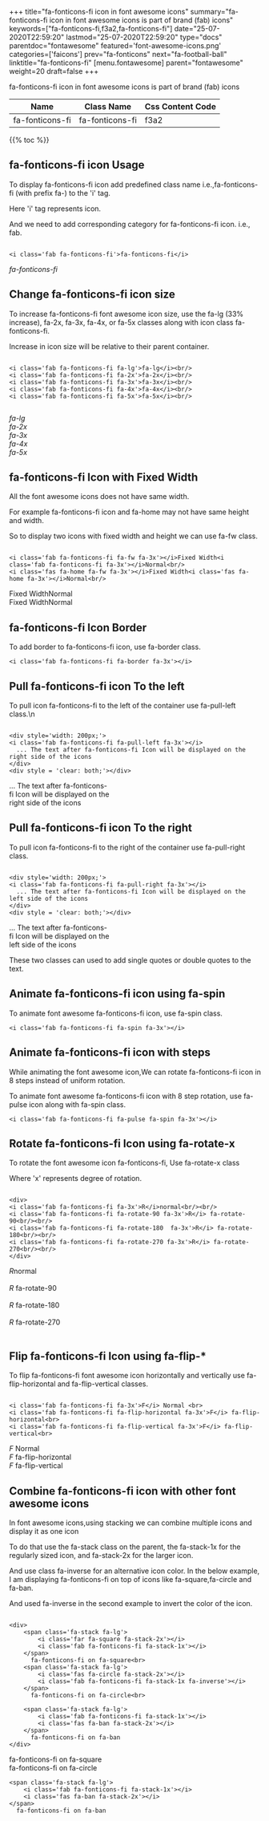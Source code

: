 +++
title="fa-fonticons-fi icon in font awesome icons"
summary="fa-fonticons-fi icon in font awesome icons is part of brand (fab) icons"
keywords=["fa-fonticons-fi,f3a2,fa-fonticons-fi"]
date="25-07-2020T22:59:20"
lastmod="25-07-2020T22:59:20"
type="docs"
parentdoc="fontawesome"
featured='font-awesome-icons.png'
categories=['faicons']
prev="fa-fonticons"
next="fa-football-ball"
linktitle="fa-fonticons-fi"
[menu.fontawesome]
parent="fontawesome"
weight=20
draft=false
+++


fa-fonticons-fi icon in font awesome icons is part of brand (fab) icons

<div class='table-responsive'><table class='table'><thead><tr><th>Name</th><th>Class Name</th><th>Css Content Code</th></tr></thead><tbody><tr><td>fa-fonticons-fi</td><td>fa-fonticons-fi</td><td>f3a2</td></tr></tbody></table></div>


{{% toc %}}


## fa-fonticons-fi icon Usage

To display fa-fonticons-fi icon add predefined class name i.e.,fa-fonticons-fi (with prefix fa-) to the 'i' tag.

Here 'i' tag represents icon.

And we need to add corresponding category for fa-fonticons-fi icon. i.e., fab.


```

<i class='fab fa-fonticons-fi'>fa-fonticons-fi</i>
```

<i class='fab fa-fonticons-fi'>fa-fonticons-fi</i>




## Change fa-fonticons-fi icon size
To increase fa-fonticons-fi font awesome icon size, use the fa-lg (33% increase), fa-2x, fa-3x, fa-4x, or fa-5x classes along with icon class fa-fonticons-fi.

Increase in icon size will be relative to their parent container. 

```

<i class='fab fa-fonticons-fi fa-lg'>fa-lg</i><br/>
<i class='fab fa-fonticons-fi fa-2x'>fa-2x</i><br/>
<i class='fab fa-fonticons-fi fa-3x'>fa-3x</i><br/>
<i class='fab fa-fonticons-fi fa-4x'>fa-4x</i><br/>
<i class='fab fa-fonticons-fi fa-5x'>fa-5x</i><br/>
            
```

<i class='fab fa-fonticons-fi fa-lg'>fa-lg</i><br/>
<i class='fab fa-fonticons-fi fa-2x'>fa-2x</i><br/>
<i class='fab fa-fonticons-fi fa-3x'>fa-3x</i><br/>
<i class='fab fa-fonticons-fi fa-4x'>fa-4x</i><br/>
<i class='fab fa-fonticons-fi fa-5x'>fa-5x</i><br/>
            



## fa-fonticons-fi Icon with Fixed Width 

All the font awesome icons does not have same width.

For example fa-fonticons-fi icon and fa-home may not have same height and width.

So to display two icons with fixed width and height we can use fa-fw class.


```

<i class='fab fa-fonticons-fi fa-fw fa-3x'></i>Fixed Width<i class='fab fa-fonticons-fi fa-3x'></i>Normal<br/>
<i class='fas fa-home fa-fw fa-3x'></i>Fixed Width<i class='fas fa-home fa-3x'></i>Normal<br/>
```

<i class='fab fa-fonticons-fi fa-fw fa-3x'></i>Fixed Width<i class='fab fa-fonticons-fi fa-3x'></i>Normal<br/>
<i class='fas fa-home fa-fw fa-3x'></i>Fixed Width<i class='fas fa-home fa-3x'></i>Normal<br/>



## fa-fonticons-fi Icon Border 

To add border to fa-fonticons-fi icon, use fa-border class.


```
<i class='fab fa-fonticons-fi fa-border fa-3x'></i>

```
<i class='fab fa-fonticons-fi fa-border fa-3x'></i>





## Pull fa-fonticons-fi icon To the left

To pull icon fa-fonticons-fi to the left of the container use fa-pull-left class.\n

```

<div style='width: 200px;'>
<i class='fab fa-fonticons-fi fa-pull-left fa-3x'></i>
  ... The text after fa-fonticons-fi Icon will be displayed on the right side of the icons
</div>
<div style = 'clear: both;'></div>
```

<div style='width: 200px;'>
<i class='fab fa-fonticons-fi fa-pull-left fa-3x'></i>
  ... The text after fa-fonticons-fi Icon will be displayed on the right side of the icons
</div>
<div style = 'clear: both;'></div>




## Pull fa-fonticons-fi icon To the right
To pull icon fa-fonticons-fi to the right of the container use fa-pull-right class.

```

<div style='width: 200px;'>
<i class='fab fa-fonticons-fi fa-pull-right fa-3x'></i>
  ... The text after fa-fonticons-fi Icon will be displayed on the left side of the icons
</div>
<div style = 'clear: both;'></div>
```

<div style='width: 200px;'>
<i class='fab fa-fonticons-fi fa-pull-right fa-3x'></i>
  ... The text after fa-fonticons-fi Icon will be displayed on the left side of the icons
</div>
<div style = 'clear: both;'></div>

These two classes can used to add single quotes or double quotes to the text.


## Animate fa-fonticons-fi icon using fa-spin
To animate font awesome fa-fonticons-fi icon, use fa-spin class.

```
<i class='fab fa-fonticons-fi fa-spin fa-3x'></i>
```
<i class='fab fa-fonticons-fi fa-spin fa-3x'></i>




## Animate fa-fonticons-fi icon with steps
While animating the font awesome icon,We can rotate fa-fonticons-fi icon in 8 steps instead of uniform rotation.

To animate font awesome fa-fonticons-fi icon with 8 step rotation, use fa-pulse icon along with fa-spin class.


```
<i class='fab fa-fonticons-fi fa-pulse fa-spin fa-3x'></i>

```
<i class='fab fa-fonticons-fi fa-pulse fa-spin fa-3x'></i>





## Rotate fa-fonticons-fi Icon using fa-rotate-x
To rotate the font awesome icon fa-fonticons-fi, Use fa-rotate-x class

Where 'x' represents degree of rotation.


```

<div>
<i class='fab fa-fonticons-fi fa-3x'>R</i>normal<br/><br/>
<i class='fab fa-fonticons-fi fa-rotate-90 fa-3x'>R</i> fa-rotate-90<br/><br/> 
<i class='fab fa-fonticons-fi fa-rotate-180  fa-3x'>R</i> fa-rotate-180<br/><br/> 
<i class='fab fa-fonticons-fi fa-rotate-270 fa-3x'>R</i> fa-rotate-270<br/><br/>
</div>
```

<div>
<i class='fab fa-fonticons-fi fa-3x'>R</i>normal<br/><br/>
<i class='fab fa-fonticons-fi fa-rotate-90 fa-3x'>R</i> fa-rotate-90<br/><br/> 
<i class='fab fa-fonticons-fi fa-rotate-180  fa-3x'>R</i> fa-rotate-180<br/><br/> 
<i class='fab fa-fonticons-fi fa-rotate-270 fa-3x'>R</i> fa-rotate-270<br/><br/>
</div>




## Flip fa-fonticons-fi Icon using fa-flip-*
To flip fa-fonticons-fi font awesome icon horizontally and vertically use fa-flip-horizontal and fa-flip-vertical classes. 

```

<i class='fab fa-fonticons-fi fa-3x'>F</i> Normal <br>
<i class='fab fa-fonticons-fi fa-flip-horizontal fa-3x'>F</i> fa-flip-horizontal<br>
<i class='fab fa-fonticons-fi fa-flip-vertical fa-3x'>F</i> fa-flip-vertical<br>
```

<i class='fab fa-fonticons-fi fa-3x'>F</i> Normal <br>
<i class='fab fa-fonticons-fi fa-flip-horizontal fa-3x'>F</i> fa-flip-horizontal<br>
<i class='fab fa-fonticons-fi fa-flip-vertical fa-3x'>F</i> fa-flip-vertical<br>




## Combine fa-fonticons-fi icon with other font awesome icons
In font awesome icons,using stacking we can combine multiple icons and display it as one icon 

To do that use the fa-stack class on the parent, the fa-stack-1x for the regularly sized icon, and fa-stack-2x for the larger icon.

And use class fa-inverse for an alternative icon color. 
In the below example, I am displaying fa-fonticons-fi on top of icons like fa-square,fa-circle and fa-ban.

And used fa-inverse in the second example to invert the color of the icon.

```

<div>
    <span class='fa-stack fa-lg'>
        <i class='far fa-square fa-stack-2x'></i>
        <i class='fab fa-fonticons-fi fa-stack-1x'></i>
    </span>
      fa-fonticons-fi on fa-square<br>
    <span class='fa-stack fa-lg'>
        <i class='fas fa-circle fa-stack-2x'></i>
        <i class='fab fa-fonticons-fi fa-stack-1x fa-inverse'></i>
    </span>
      fa-fonticons-fi on fa-circle<br>

    <span class='fa-stack fa-lg'>
        <i class='fab fa-fonticons-fi fa-stack-1x'></i>
        <i class='fas fa-ban fa-stack-2x'></i>
    </span>
      fa-fonticons-fi on fa-ban
</div>
```

<div>
    <span class='fa-stack fa-lg'>
        <i class='far fa-square fa-stack-2x'></i>
        <i class='fab fa-fonticons-fi fa-stack-1x'></i>
    </span>
      fa-fonticons-fi on fa-square<br>
    <span class='fa-stack fa-lg'>
        <i class='fas fa-circle fa-stack-2x'></i>
        <i class='fab fa-fonticons-fi fa-stack-1x fa-inverse'></i>
    </span>
      fa-fonticons-fi on fa-circle<br>

    <span class='fa-stack fa-lg'>
        <i class='fab fa-fonticons-fi fa-stack-1x'></i>
        <i class='fas fa-ban fa-stack-2x'></i>
    </span>
      fa-fonticons-fi on fa-ban
</div>






